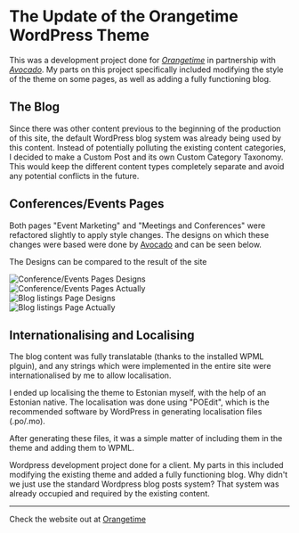 # The Update of the Orangetime WordPress Theme
This was a development project done for _[Orangetime](http://www.orangetime.ee)_ in partnership with _[Avocado](http://www.avocado.ee)_. My parts on this project specifically included modifying the style of the theme on some pages, as well as adding a fully functioning blog.

## The Blog
Since there was other content previous to the beginning of the production of this site, the default WordPress blog system was already being used by this content. Instead of potentially polluting the existing content categories, I decided to make a Custom Post and its own Custom Category Taxonomy. This would keep the different content types completely separate and avoid any potential conflicts in the future.

## Conferences/Events Pages
Both pages "Event Marketing" and "Meetings and Conferences" were refactored slightly to apply style changes. The designs on which these changes were based were done by [Avocado](http://www.avocado.ee) and can be seen below.

The Designs can be compared to the result of the site
<div class="row"><div class="col-xs-12 col-md-6">
<img src="http://arendbrink.com/assets/portfolio/Orangetime3.png" alt="Conference/Events Pages Designs">
</div><div class="col-xs-12 col-md-6">
<img src="http://arendbrink.com/assets/portfolio/Orangetime2.png" alt="Conference/Events Pages Actually">
</div></div>
<div class="row"><div class="col-xs-12 col-md-6">
<img src="http://arendbrink.com/assets/portfolio/Orangetime4.png" alt="Blog listings Page Designs">
</div><div class="col-xs-12 col-md-6">
<img src="http://arendbrink.com/assets/portfolio/Orangetime1.png" alt="Blog listings Page Actually">
</div></div>


## Internationalising and Localising
The blog content was fully translatable (thanks to the installed WPML plguin), and any strings which were implemented in the entire site were internationalised by me to allow localisation.

I ended up localising the theme to Estonian myself, with the help of an Estonian native. The localisation was done using "POEdit", which is the recommended software by WordPress in generating localisation files (.po/.mo).

After generating these files, it was a simple matter of including them in the theme and adding them to WPML.


Wordpress development project done for a client. My parts in this included modifying the existing theme and added a fully functioning blog. Why didn't we just use the standard Wordpress blog posts system? That system was already occupied and required by the existing content.

---
Check the website out at [Orangetime](http://www.orangetime.ee/)

[DesignConf]: http://arendbrink.com/assets/portfolio/Orangetime3.png
[DesignBlog]: http://arendbrink.com/assets/portfolio/Orangetime4.png
[WebBlog]: http://arendbrink.com/assets/portfolio/Orangetime1.png
[WebConf]: http://arendbrink.com/assets/portfolio/Orangetime2.png
